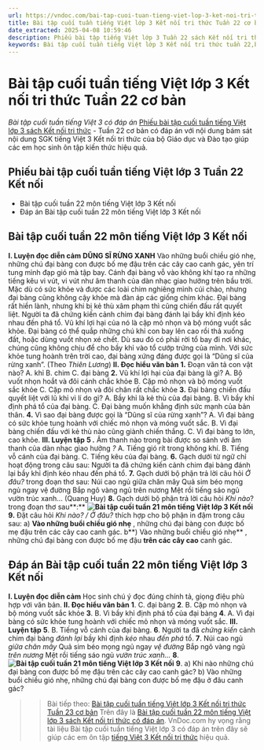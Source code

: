 ```yaml
---
url: https://vndoc.com/bai-tap-cuoi-tuan-tieng-viet-lop-3-ket-noi-tri-thuc-tuan-22-co-ban-315522
title: Bài tập cuối tuần tiếng Việt lớp 3 Kết nối tri thức Tuần 22 cơ bản - Bài tập cuối tuần tiếng Việt 3 có đáp án - VnDoc.com
date_extracted: 2025-04-08 10:59:46
description: Phiếu bài tập tiếng Việt lớp 3 Tuần 22 sách Kết nối tri thức có đáp án bao gồm nhiều dạng bài tập tiếng Việt 3 cơ bản khác nhau giúp các em ôn tập hiệu quả.
keywords: Bài tập cuối tuần tiếng Việt lớp 3 Kết nối tri thức tuần 22,bài tập cuối tuần tiếng việt 3 tuần 22,bài tập cuối tuần môn tiếng việt lớp 3 kết nối tri thức tuần 22,bài tập cuối tuần tiếng việt lớp 3 sách kết nối tri thức tuần 22,bài tập cuối tuần 22 môn tiếng việt lớp 3 kết nối tri thức,bài tập cuối tuần 22 tiếng việt 3 kết nối tri thức,bài tập tiếng việt lớp 3 tuần 22,phiếu bài tập tiếng việt lớp 3 tuần 22,đề tiếng việt lớp 3 tuần 22
---
```


# Bài tập cuối tuần tiếng Việt lớp 3 Kết nối tri thức Tuần 22 cơ bản
 _Bài tập cuối tuần tiếng Việt 3 có đáp án_
[Phiếu bài tập cuối tuần tiếng Việt lớp 3 sách Kết nối tri thức](<https://vndoc.com/de-kiem-tra-cuoi-tuan-tieng-viet3>) \- Tuần 22 cơ bản có đáp án với nội dung bám sát nội dung SGK tiếng Việt 3 Kết nối tri thức của bộ Giáo dục và Đào tạo giúp các em học sinh ôn tập kiến thức hiệu quả.
## Phiếu bài tập cuối tuần tiếng Việt lớp 3 Tuần 22 Kết nối
  * Bài tập cuối tuần 22 môn tiếng Việt lớp 3 Kết nối
  * Đáp án Bài tập cuối tuần 22 môn tiếng Việt lớp 3 Kết nối

## **Bài tập cuối tuần 22 môn tiếng Việt lớp 3 Kết nối**
**I. Luyện đọc diễn cảm**
**DŨNG SĨ RỪNG XANH**
Vào những buổi chiều gió nhẹ, những chú đại bàng con được bố mẹ đậu trên các cây cao canh gác, yên trí tung mình đạp gió mà tập bay. Cánh đại bàng vỗ vào không khí tạo ra những tiếng kêu vi vút, vi vút như âm thanh của dàn nhạc giao hưởng trên bầu trời. Mặc dù có sức khỏe và được các loài chim nghiêng mình cúi chào, nhưng đại bàng cũng không cậy khỏe mà đàn áp các giống chim khác.
Đại bàng rất hiền lành, nhưng khi bị kẻ thù xâm phạm thì cũng chiến đấu rất quyết liệt. Người ta đã chứng kiến cảnh chim đại bàng đánh lại bầy khỉ định kéo nhau đến phá tổ. Vũ khí lợi hại của nó là cặp mỏ nhọn và bộ móng vuốt sắc khỏe. Đại bàng có thể quắp những chú khỉ con bay lên cao rồi thả xuống đất, hoặc dùng vuốt nhọn xé chết. Dù sau đó có phải rời tổ bay đi nơi khác, chúng cũng không chịu để cho bầy khỉ vào tổ cướp trứng của mình. Với sức khỏe tung hoành trên trời cao, đại bàng xứng đáng được gọi là “Dũng sĩ của rừng xanh”.
\(Theo _Thiên Lương_\)
**II. Đọc hiểu văn bản**
**1.** Đoạn văn tả con vật nào?
A. khỉ
B. chim
C. đại bàng
**2.** Vũ khí lợi hại của đại bàng là gì?
A. Bộ vuốt nhọn hoắt và đôi cánh chắc khỏe
B. Cặp mỏ nhọn và bộ móng vuốt sắc khỏe
C. Cặp mỏ nhọn và đôi chân rất chắc khỏe
**3.** Đại bàng chiến đấu quyết liệt với lũ khỉ vì lí do gì?
A. Bầy khỉ là kẻ thù của đại bàng.
B. Vì bầy khỉ định phá tổ của đại bàng.
C. Đại bàng muốn khẳng định sức mạnh của bản thân.
**4.** Vì sao đại bàng được gọi là “Dũng sĩ của rừng xanh”?
A. Vì đại bàng có sức khỏe tung hoành với chiếc mỏ nhọn và móng vuốt sắc.
B. Vì đại bàng chiến đấu với kẻ thù nào cũng giành chiến thắng.
C. Vì đại bàng to lớn, cao khỏe.
**III. Luyện tập**
**5 _._** Âm thanh nào trong bài được so sánh với âm thanh của dàn nhạc giao hưởng _?_
A. Tiếng gió rít trong không khí.
B. Tiếng vỗ cánh của đại bàng.
C. Tiếng kêu của đại bàng.
**6.** Gạch dưới từ ngữ chỉ hoạt động trong câu sau:
Người ta đã chứng kiến cảnh chim đại bàng đánh lại bầy khỉ định kéo nhau đến phá tổ.
**7.** Gạch dưới bộ phận trả lời câu hỏi _Ở đâu?_ trong đoạn thơ sau:
Núi cao ngủ giữa chăn mây
Quả sim béo mọng ngủ ngay vệ đường
Bắp ngô vàng ngủ trên nương
Mệt rồi tiếng sáo ngủ vườn trúc xanh...
\(Quang Huy\)
**8.** Gạch dưới bộ phận trả lời câu hỏi _Khi nào_? trong đoạn thơ sau**:**
**![Bài tập cuối tuần 21 môn tiếng Việt lớp 3 Kết nối](https://i.vdoc.vn/data/image/2024/02/20/bai-tap-cuoi-tuan-tieng-viet-lop-3-tuan-22-kntt.png)**
**9.** Đặt câu hỏi _Khi nào? / Ở đâu?_ thích hợp cho bộ phận in đậm trong câu sau:
a\) **Vào những buổi chiều gió nhẹ** , những chú đại bàng con được bố mẹ đậu trên các cây cao canh gác.
b**\) Vào những buổi chiều gió nhẹ** , những chú đại bàng con được bố mẹ đậu **trên các cây cao** canh gác.
## **Đáp án Bài tập cuối tuần 22 môn tiếng Việt lớp 3 Kết nối**
**I. Luyện đọc diễn cảm**
Học sinh chú ý đọc đúng chính tả, giọng điệu phù hợp với văn bản.
**II. Đọc hiểu văn bản**
**1**. C. đại bàng
**2**. B. Cặp mỏ nhọn và bộ móng vuốt sắc khỏe
**3**. B. Vì bầy khỉ định phá tổ của đại bàng
**4**. A. Vì đại bàng có sức khỏe tung hoành với chiếc mỏ nhọn và móng vuốt sắc.
**III. Luyện tập**
**5**. B. Tiếng vỗ cánh của đại bàng.
**6**. Người ta đã _chứng kiến_ cảnh chim đại bàng _đánh lại_ bầy khỉ định _kéo_ nhau _đến phá_ tổ.
**7**. Núi cao ngủ _giữa chăn mây_
Quả sim béo mọng ngủ ngay _vệ đường_
Bắp ngô vàng ngủ _trên nương_
Mệt rồi tiếng sáo ngủ _vườn trúc xanh..._
**8**.
**![Bài tập cuối tuần 21 môn tiếng Việt lớp 3 Kết nối](https://i.vdoc.vn/data/image/2024/02/20/bai-tap-cuoi-tuan-tieng-viet-lop-3-tuan-22-kntt-1.png)**
**9**.
a\) Khi nào những chú đại bàng con được bố mẹ đậu trên các cây cao canh gác?
b\) Vào những buổi chiều gió nhẹ, những chú đại bàng con được bố mẹ đậu ở đâu canh gác?
>> Bài tiếp theo: [Bài tập cuối tuần tiếng Việt lớp 3 Kết nối tri thức Tuần 23 cơ bản](<https://vndoc.com/bai-tap-cuoi-tuan-tieng-viet-lop-3-ket-noi-tri-thuc-tuan-23-co-ban-315523>)
Trên đây là [Bài tập cuối tuần 22 môn tiếng Việt lớp 3 sách Kết nối tri thức có đáp án](<https://vndoc.com/bai-tap-cuoi-tuan-tieng-viet-lop-3-ket-noi-tri-thuc-tuan-22-co-ban-315522>). VnDoc.com hy vọng rằng tài liệu Bài tập cuối tuần tiếng Việt lớp 3 có đáp án trên đây sẽ giúp các em ôn tập [tiếng Việt 3 Kết nối tri thức](<https://vndoc.com/tieng-viet-lop-3-kntt-tap2>) hiệu quả.

